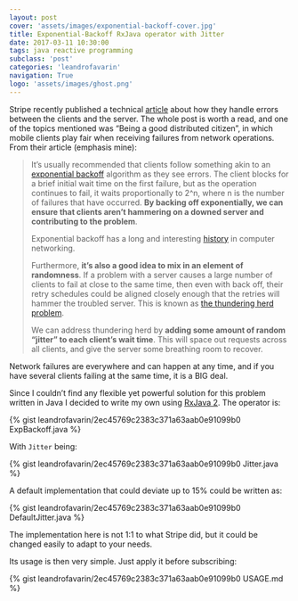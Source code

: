 ```yaml
---
layout: post
cover: 'assets/images/exponential-backoff-cover.jpg'
title: Exponential-Backoff RxJava operator with Jitter
date: 2017-03-11 10:30:00
tags: java reactive programming
subclass: 'post'
categories: 'leandrofavarin'
navigation: True
logo: 'assets/images/ghost.png'
---
```


Stripe recently published a technical [article](https://stripe.com/blog/idempotency) about how they handle errors between the clients and the server. The whole post is worth a read, and one of the topics mentioned was “Being a good distributed citizen”, in which mobile clients play fair when receiving failures from network operations. From their article (emphasis mine):

>It’s usually recommended that clients follow something akin to an [exponential backoff](https://en.wikipedia.org/wiki/Exponential_backoff) algorithm as they see errors. The client blocks for a brief initial wait time on the first failure, but as the operation continues to fail, it waits proportionally to 2^n, where n is the number of failures that have occurred. **By backing off exponentially, we can ensure that clients aren’t hammering on a downed server and contributing to the problem**.  
>
>Exponential backoff has a long and interesting [history](http://www.cs.utexas.edu/users/lam/NRL/backoff.html) in computer networking.
>
>Furthermore, **it’s also a good idea to mix in an element of randomness**. If a problem with a server causes a large number of clients to fail at close to the same time, then even with back off, their retry schedules could be aligned closely enough that the retries will hammer the troubled server. This is known as [the thundering herd problem](https://en.wikipedia.org/wiki/Thundering_herd_problem).
>
>We can address thundering herd by **adding some amount of random “jitter” to each client’s wait time**. This will space out requests across all clients, and give the server some breathing room to recover.

Network failures are everywhere and can happen at any time, and if you have several clients failing at the same time, it is a BIG deal.

Since I couldn’t find any flexible yet powerful solution for this problem written in Java I decided to write my own using [RxJava 2](https://github.com/ReactiveX/RxJava). The operator is:

{% gist leandrofavarin/2ec45769c2383c371a63aab0e91099b0 ExpBackoff.java %}

With `Jitter` being:

{% gist leandrofavarin/2ec45769c2383c371a63aab0e91099b0 Jitter.java %}

A default implementation that could deviate up to 15% could be written as:

{% gist leandrofavarin/2ec45769c2383c371a63aab0e91099b0 DefaultJitter.java %}

The implementation here is not 1:1 to what Stripe did, but it could be changed easily to adapt to your needs.

Its usage is then very simple. Just apply it before subscribing:

{% gist leandrofavarin/2ec45769c2383c371a63aab0e91099b0 USAGE.md %}
